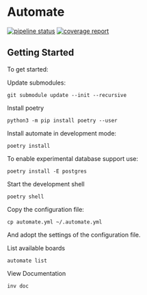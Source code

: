 # Automate



[![pipeline status](https://atreus.informatik.uni-tuebingen.de/ties/timing/schrank/automate/badges/master/pipeline.svg)](https://atreus.informatik.uni-tuebingen.de/ties/timing/schrank/automate/commits/master)
[![coverage report](https://atreus.informatik.uni-tuebingen.de/ties/timing/schrank/automate/badges/master/coverage.svg)](https://atreus.informatik.uni-tuebingen.de/ties/timing/schrank/automate/commits/master)

## Getting Started

To get started:
  
Update submodules:

    git submodule update --init --recursive
  
Install poetry

    python3 -m pip install poetry --user

Install automate in development mode:

    poetry install 

To enable experimental database support use:

    poetry install -E postgres

Start the development shell

    poetry shell

Copy the configuration file:

    cp automate.yml ~/.automate.yml
	
And adopt the settings of the configuration file. 

List available boards

    automate list

View Documentation 

    inv doc



